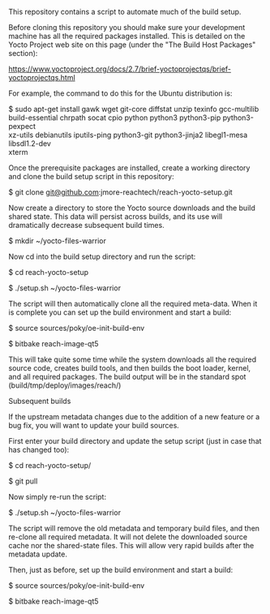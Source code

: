 This repository contains a script to automate much of the build setup.

Before cloning this repository you should make sure your development machine has all the required packages installed.  This is detailed on the Yocto Project web site on this page (under the "The Build Host Packages" section):

https://www.yoctoproject.org/docs/2.7/brief-yoctoprojectqs/brief-yoctoprojectqs.html

For example, the command to do this for the Ubuntu distribution is:

$ sudo apt-get install gawk wget git-core diffstat unzip texinfo gcc-multilib \
     build-essential chrpath socat cpio python python3 python3-pip python3-pexpect \
     xz-utils debianutils iputils-ping python3-git python3-jinja2 libegl1-mesa libsdl1.2-dev \
     xterm

Once the prerequisite packages are installed, create a working directory and clone the build setup script in this repository:

$ git clone git@github.com:jmore-reachtech/reach-yocto-setup.git

Now create a directory to store the Yocto source downloads and the build shared state. This data will persist across builds, and its use will dramatically decrease subsequent build times.

$ mkdir ~/yocto-files-warrior

Now cd into the build setup directory and run the script:

$ cd reach-yocto-setup

$ ./setup.sh ~/yocto-files-warrior

The script will then automatically clone all the required meta-data. When it is complete you can set up the build environment and start a build:

$ source sources/poky/oe-init-build-env
 
$ bitbake reach-image-qt5

This will take quite some time while the system downloads all the required source code, creates build tools, and then builds the boot loader, kernel, and all required packages. The build output will be in the standard spot (build/tmp/deploy/images/reach/)


Subsequent builds

If the upstream metadata changes due to the addition of a new feature or a bug fix, you will want to update your build sources.

First enter your build directory and update the setup script (just in case that has changed too):

$ cd reach-yocto-setup/

$ git pull

Now simply re-run the script:

$ ./setup.sh ~/yocto-files-warrior

The script will remove the old metadata and temporary build files, and then re-clone all required metadata.  It will not delete the downloaded source cache nor the shared-state files.  This will allow very rapid builds after the metadata update.

Then, just as before, set up the build environment and start a build:

$ source sources/poky/oe-init-build-env

$ bitbake reach-image-qt5

